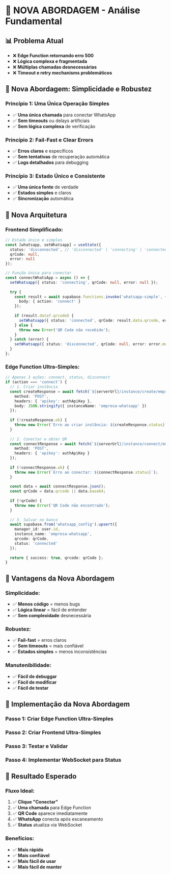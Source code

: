# 🔄 NOVA ABORDAGEM - Análise Fundamental

## 📊 Problema Atual
- ❌ **Edge Function retornando erro 500**
- ❌ **Lógica complexa e fragmentada**
- ❌ **Múltiplas chamadas desnecessárias**
- ❌ **Timeout e retry mechanisms problemáticos**

## 🎯 Nova Abordagem: Simplicidade e Robustez

### **Princípio 1: Uma Única Operação Simples**
- ✅ **Uma única chamada** para conectar WhatsApp
- ✅ **Sem timeouts** ou delays artificiais
- ✅ **Sem lógica complexa** de verificação

### **Princípio 2: Fail-Fast e Clear Errors**
- ✅ **Erros claros** e específicos
- ✅ **Sem tentativas** de recuperação automática
- ✅ **Logs detalhados** para debugging

### **Princípio 3: Estado Único e Consistente**
- ✅ **Uma única fonte** de verdade
- ✅ **Estados simples** e claros
- ✅ **Sincronização** automática

## 🚀 Nova Arquitetura

### **Frontend Simplificado:**
```typescript
// Estado único e simples
const [whatsapp, setWhatsapp] = useState({
  status: 'disconnected', // 'disconnected' | 'connecting' | 'connected'
  qrCode: null,
  error: null
});

// Função única para conectar
const connectWhatsApp = async () => {
  setWhatsapp({ status: 'connecting', qrCode: null, error: null });
  
  try {
    const result = await supabase.functions.invoke('whatsapp-simple', {
      body: { action: 'connect' }
    });
    
    if (result.data?.qrcode) {
      setWhatsapp({ status: 'connected', qrCode: result.data.qrcode, error: null });
    } else {
      throw new Error('QR Code não recebido');
    }
  } catch (error) {
    setWhatsapp({ status: 'disconnected', qrCode: null, error: error.message });
  }
};
```

### **Edge Function Ultra-Simples:**
```typescript
// Apenas 3 ações: connect, status, disconnect
if (action === 'connect') {
  // 1. Criar instância
  const createResponse = await fetch(`${serverUrl}/instance/create/empresa-whatsapp`, {
    method: 'POST',
    headers: { 'apikey': authApiKey },
    body: JSON.stringify({ instanceName: 'empresa-whatsapp' })
  });
  
  if (!createResponse.ok) {
    throw new Error(`Erro ao criar instância: ${createResponse.status}`);
  }
  
  // 2. Conectar e obter QR
  const connectResponse = await fetch(`${serverUrl}/instance/connect/empresa-whatsapp`, {
    method: 'POST',
    headers: { 'apikey': authApiKey }
  });
  
  if (!connectResponse.ok) {
    throw new Error(`Erro ao conectar: ${connectResponse.status}`);
  }
  
  const data = await connectResponse.json();
  const qrCode = data.qrcode || data.base64;
  
  if (!qrCode) {
    throw new Error('QR Code não encontrado');
  }
  
  // 3. Salvar no banco
  await supabase.from('whatsapp_config').upsert({
    manager_id: user.id,
    instance_name: 'empresa-whatsapp',
    qrcode: qrCode,
    status: 'connected'
  });
  
  return { success: true, qrcode: qrCode };
}
```

## 🎯 Vantagens da Nova Abordagem

### **Simplicidade:**
- ✅ **Menos código** = menos bugs
- ✅ **Lógica linear** = fácil de entender
- ✅ **Sem complexidade** desnecessária

### **Robustez:**
- ✅ **Fail-fast** = erros claros
- ✅ **Sem timeouts** = mais confiável
- ✅ **Estados simples** = menos inconsistências

### **Manutenibilidade:**
- ✅ **Fácil de debuggar**
- ✅ **Fácil de modificar**
- ✅ **Fácil de testar**

## 🔧 Implementação da Nova Abordagem

### **Passo 1: Criar Edge Function Ultra-Simples**
### **Passo 2: Criar Frontend Ultra-Simples**
### **Passo 3: Testar e Validar**
### **Passo 4: Implementar WebSocket para Status**

## 🎉 Resultado Esperado

### **Fluxo Ideal:**
1. ✅ **Clique "Conectar"**
2. ✅ **Uma chamada** para Edge Function
3. ✅ **QR Code** aparece imediatamente
4. ✅ **WhatsApp** conecta após escaneamento
5. ✅ **Status** atualiza via WebSocket

### **Benefícios:**
- ✅ **Mais rápido**
- ✅ **Mais confiável**
- ✅ **Mais fácil de usar**
- ✅ **Mais fácil de manter**





